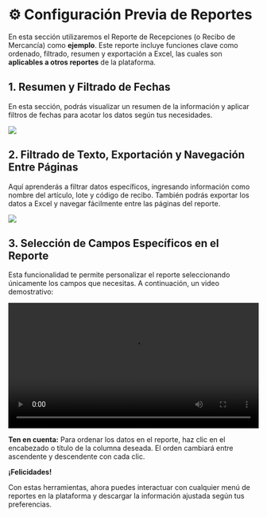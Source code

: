 # ⚙️ Configuración Previa de Reportes

En esta sección utilizaremos el Reporte de Recepciones (o Recibo de Mercancía) como **ejemplo**. Este reporte incluye funciones clave como ordenado, filtrado, resumen y exportación a Excel, las cuales son **aplicables a otros reportes** de la plataforma.

## 1. Resumen y Filtrado de Fechas
En esta sección, podrás visualizar un resumen de la información y aplicar filtros de fechas para acotar los datos según tus necesidades.  

<img src="https://josemaestreb.github.io/docs.bil_v2/_asset/03-%20Reportes/019_recibo_mercancias.png" />

## 2. Filtrado de Texto, Exportación y Navegación Entre Páginas
Aquí aprenderás a filtrar datos específicos, ingresando información como nombre del artículo, lote y código de recibo. También podrás exportar los datos a Excel y navegar fácilmente entre las páginas del reporte.  

<img src="https://josemaestreb.github.io/docs.bil_v2/_asset/03-%20Reportes/020_recibo_mercancias_2.png" />

## 3. Selección de Campos Específicos en el Reporte
Esta funcionalidad te permite personalizar el reporte seleccionando únicamente los campos que necesitas. A continuación, un video demostrativo:  

<video width="100%" controls autoplay>
  <source src="https://josemaestreb.github.io/docs.bil_v2/_asset/03-%20Reportes/021_seleccion_de_campos_tablas.mp4" type="video/mp4">
  Tu navegador no soporta el formato de video.
</video>

<p class="tip"><strong>Ten en cuenta:</strong> Para ordenar los datos en el reporte, haz clic en el encabezado o título de la columna deseada. El orden cambiará entre ascendente y descendente con cada clic.</p>  
  


**¡Felicidades!**  
  
Con estas herramientas, ahora puedes interactuar con cualquier menú de reportes en la plataforma y descargar la información ajustada según tus preferencias.  